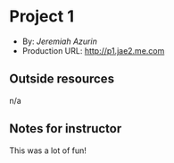 # Project 1
+ By: *Jeremiah Azurin*
+ Production URL: <http://p1.jae2.me.com>

## Outside resources
n/a

## Notes for instructor
This was a lot of fun!
